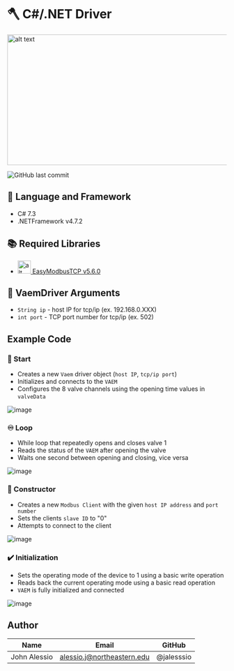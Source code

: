 # 🪓 C#/.NET Driver
<img src="https://miro.medium.com/max/2000/1*MfOHvI5b1XZKYTXIAKY7PQ.png" alt="alt text" width="800" height="300">

![GitHub last commit](https://img.shields.io/github/last-commit/jhynes94/vaem)

## 💬 Language and Framework
* C# 7.3
* .NETFramework v4.7.2

## 📚 Required Libraries
* <img src="https://a.fsdn.com/allura/p/easymodbustcp/icon?1609423069?&w=90" alt="alt text" width="30" height="30">[ EasyModbusTCP v5.6.0](https://sourceforge.net/projects/easymodbustcp/#focus)

## 📜 VaemDriver Arguments
* ```String ip``` - host IP for tcp/ip (ex. 192.168.0.XXX)
* ```int port``` - TCP port number for tcp/ip (ex. 502)

## Example Code
### 🚀 Start
* Creates a new ```Vaem``` driver object (```host IP```, ```tcp/ip port```)
* Initializes and connects to the ```VAEM```
* Configures the 8 valve channels using the opening time values in ```valveData```

![image](https://user-images.githubusercontent.com/71296226/135155686-feca88c9-1b54-4b6f-9cfd-cfbdbf575b6c.png)

### ♾️ Loop
* While loop that repeatedly opens and closes valve 1
* Reads the status of the ```VAEM``` after opening the valve
* Waits one second between opening and closing, vice versa

![image](https://user-images.githubusercontent.com/71296226/135160108-3d8ed286-8047-4b7d-ae73-f30f310ecce7.png)

### 🚧 Constructor
* Creates a new ```Modbus Client``` with the given ```host IP address``` and ```port number```
* Sets the clients ```slave ID``` to "0"
* Attempts to connect to the client

![image](https://user-images.githubusercontent.com/71296226/135158001-1dc6e290-e8ea-4abb-b021-644398d4ff40.png)

### ✔️ Initialization
* Sets the operating mode of the device to 1 using a basic write operation
* Reads back the current operating mode using a basic read operation
* ```VAEM``` is fully initialized and connected

![image](https://user-images.githubusercontent.com/71296226/135158394-871868cf-e385-42ed-a0b2-8dfa10b7670a.png)

## Author
|Name          | Email                      | GitHub         |
| ------------ | -------------------------  | -------------- |
| John Alessio | alessio.j@northeastern.edu | @jalesssio     |
